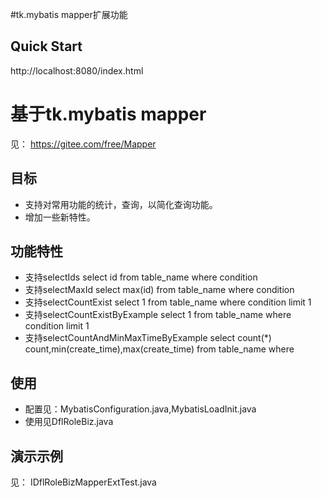 #tk.mybatis mapper扩展功能

## Quick Start
http://localhost:8080/index.html

# 基于tk.mybatis mapper
见： https://gitee.com/free/Mapper

## 目标
* 支持对常用功能的统计，查询，以简化查询功能。
* 增加一些新特性。


## 功能特性
* 支持selectIds select id from table_name where condition
* 支持selectMaxId select max(id) from table_name where condition
* 支持selectCountExist select 1 from table_name where condition limit 1
* 支持selectCountExistByExample select 1 from table_name where condition limit 1
* 支持selectCountAndMinMaxTimeByExample select count(*) count,min(create_time),max(create_time) from table_name where 

## 使用
* 配置见：MybatisConfiguration.java,MybatisLoadInit.java
* 使用见DflRoleBiz.java

## 演示示例
见： IDflRoleBizMapperExtTest.java